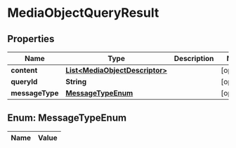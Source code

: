 

# MediaObjectQueryResult

## Properties

Name | Type | Description | Notes
------------ | ------------- | ------------- | -------------
**content** | [**List&lt;MediaObjectDescriptor&gt;**](MediaObjectDescriptor.md) |  |  [optional]
**queryId** | **String** |  |  [optional]
**messageType** | [**MessageTypeEnum**](#MessageTypeEnum) |  |  [optional]


## Enum: MessageTypeEnum

Name | Value
---- | -----




